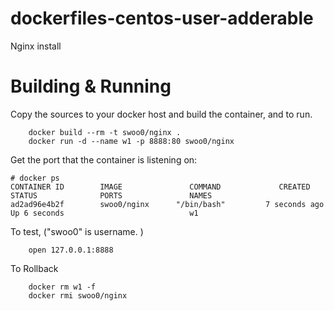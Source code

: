 # dockerfiles-centos-user-adderable
Nginx install

# Building & Running

Copy the sources to your docker host and build the container, and to run.
```
	docker build --rm -t swoo0/nginx .
	docker run -d --name w1 -p 8888:80 swoo0/nginx
```
Get the port that the container is listening on:

```
# docker ps
CONTAINER ID        IMAGE               COMMAND             CREATED             STATUS              PORTS               NAMES
ad2ad96e4b2f        swoo0/nginx      "/bin/bash"         7 seconds ago       Up 6 seconds                            w1
```

To test, ("swoo0" is username. )
```
	open 127.0.0.1:8888
```
To Rollback
```
    docker rm w1 -f
    docker rmi swoo0/nginx
```
